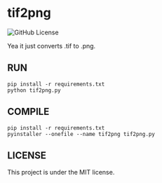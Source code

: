 # tif2png
![GitHub License](https://img.shields.io/github/license/HenrikBaltazar/tif2png)

Yea it just converts .tif to .png.
## RUN
```
pip install -r requirements.txt
python tif2png.py
```

## COMPILE
```
pip install -r requirements.txt
pyinstaller --onefile --name tif2png tif2png.py
```

## LICENSE
This project is under the MIT license.